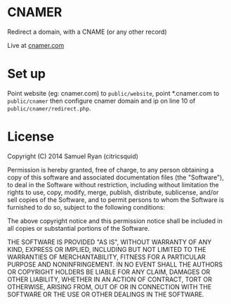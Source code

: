 # CNAMER

Redirect a domain, with a CNAME (or any other record)

Live at [cnamer.com](http://cnamer.com)

# Set up

Point website (eg: cnamer.com) to ```public/website```, point *.cnamer.com to
```public/cnamer``` then configure cnamer domain and ip on line 10 of ```public/cnamer/redirect.php```.

# License

Copyright (C) 2014 Samuel Ryan (citricsquid)

Permission is hereby granted, free of charge, to any person obtaining a copy of 
this software and associated documentation files (the "Software"), to deal in 
the Software without restriction, including without limitation the rights to use, 
copy, modify, merge, publish, distribute, sublicense, and/or sell copies of the 
Software, and to permit persons to whom the Software is furnished to do so, 
subject to the following conditions:

The above copyright notice and this permission notice shall be included in all 
copies or substantial portions of the Software.

THE SOFTWARE IS PROVIDED "AS IS", WITHOUT WARRANTY OF ANY KIND, EXPRESS OR 
IMPLIED, INCLUDING BUT NOT LIMITED TO THE WARRANTIES OF MERCHANTABILITY, 
FITNESS FOR A PARTICULAR PURPOSE AND NONINFRINGEMENT. IN NO EVENT SHALL THE 
AUTHORS OR COPYRIGHT HOLDERS BE LIABLE FOR ANY CLAIM, DAMAGES OR OTHER LIABILITY, 
WHETHER IN AN ACTION OF CONTRACT, TORT OR OTHERWISE, ARISING FROM, OUT OF OR IN 
CONNECTION WITH THE SOFTWARE OR THE USE OR OTHER DEALINGS IN THE SOFTWARE.